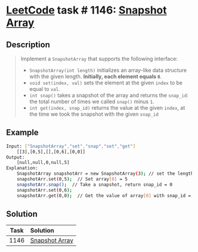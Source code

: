 # [LeetCode][leetcode] task # 1146: [Snapshot Array][task]

Description
-----------

> Implement a `SnapshotArray` that supports the following interface:
> * `SnapshotArray(int length)` initializes an array-like data structure with the given length. **Initially, each element equals `0`**.
> * `void set(index, val)` sets the element at the given `index` to be equal to `val`.
> * `int snap()` takes a snapshot of the array and returns the `snap_id`: the total number of times we called `snap()` minus `1`.
> * `int get(index, snap_id)` returns the value at the given `index`, at the time we took the snapshot with the given `snap_id`

Example
-------

```sh
Input: ["SnapshotArray","set","snap","set","get"]
    [[3],[0,5],[],[0,6],[0,0]]
Output:
    [null,null,0,null,5]
Explanation: 
    SnapshotArray snapshotArr = new SnapshotArray(3); // set the length to be 3
    snapshotArr.set(0,5);  // Set array[0] = 5
    snapshotArr.snap();  // Take a snapshot, return snap_id = 0
    snapshotArr.set(0,6);
    snapshotArr.get(0,0);  // Get the value of array[0] with snap_id = 0, return 5
```

Solution
--------

| Task | Solution                   |
|:----:|:---------------------------|
| 1146 | [Snapshot Array][solution] |


[leetcode]: <http://leetcode.com/>
[task]: <https://leetcode.com/problems/snapshot-array/>
[solution]: <https://github.com/wellaxis/praxis-leetcode/blob/main/src/main/java/com/witalis/praxis/leetcode/task/h12/p1146/option/Practice.java>
